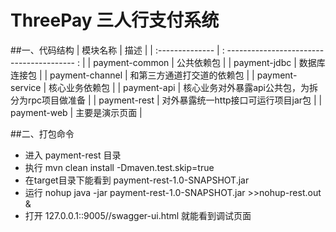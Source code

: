 # ThreePay 三人行支付系统
##一、代码结构
	| 模块名称         | 描述                                         |
	| :-------------- | : ---------------------------------------- :   |
    | payment-common  | 公共依赖包                                     |
    | payment-jdbc    | 数据库连接包                                   |
    | payment-channel | 和第三方通道打交道的依赖包                       |
    | payment-service | 核心业务依赖包                                 |
    | payment-api     | 核心业务对外暴露api公共包，为拆分为rpc项目做准备    |
    | payment-rest    | 对外暴露统一http接口可运行项目jar包             |
    | payment-web     | 主要是演示页面                                | 
   
##二、打包命令
* 进入 payment-rest 目录
* 执行 mvn clean install -Dmaven.test.skip=true
* 在target目录下能看到 payment-rest-1.0-SNAPSHOT.jar
* 运行 nohup java -jar payment-rest-1.0-SNAPSHOT.jar >>nohup-rest.out &
* 打开 127.0.0.1::9005//swagger-ui.html 就能看到调试页面
